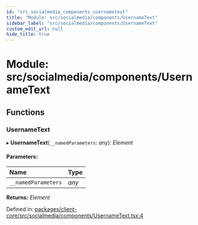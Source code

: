 ```yaml
---
id: "src_socialmedia_components_usernametext"
title: "Module: src/socialmedia/components/UsernameText"
sidebar_label: "src/socialmedia/components/UsernameText"
custom_edit_url: null
hide_title: true
---
```


# Module: src/socialmedia/components/UsernameText

## Functions

### UsernameText

▸ **UsernameText**(`__namedParameters`: *any*): *Element*

#### Parameters:

Name | Type |
:------ | :------ |
`__namedParameters` | *any* |

**Returns:** *Element*

Defined in: [packages/client-core/src/socialmedia/components/UsernameText.tsx:4](https://github.com/xr3ngine/xr3ngine/blob/65dfcf39a/packages/client-core/src/socialmedia/components/UsernameText.tsx#L4)
